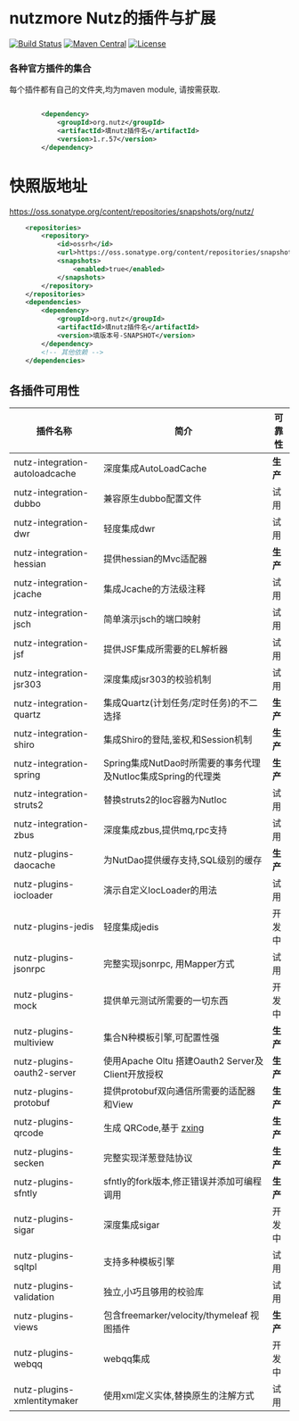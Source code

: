 # nutzmore Nutz的插件与扩展

[![Build Status](https://travis-ci.org/nutzam/nutzmore.png?branch=master)](https://travis-ci.org/nutzam/nutzmore)
[![Maven Central](https://maven-badges.herokuapp.com/maven-central/org.nutz/nutzmore/badge.svg)](https://maven-badges.herokuapp.com/maven-central/org.nutz/nutzmore/)
[![License](https://img.shields.io/badge/license-Apache%202-4EB1BA.svg)](https://www.apache.org/licenses/LICENSE-2.0.html)

### 各种官方插件的集合

每个插件都有自己的文件夹,均为maven module, 请按需获取.

```xml

		<dependency>
			<groupId>org.nutz</groupId>
			<artifactId>填nutz插件名</artifactId>
			<version>1.r.57</version>
		</dependency>
```

# 快照版地址

https://oss.sonatype.org/content/repositories/snapshots/org/nutz/

```xml
	<repositories>
		<repository>
			<id>ossrh</id>
			<url>https://oss.sonatype.org/content/repositories/snapshots</url>
			<snapshots>
				<enabled>true</enabled>
			</snapshots>
		</repository>
	</repositories>
	<dependencies>
		<dependency>
			<groupId>org.nutz</groupId>
			<artifactId>填nutz插件名</artifactId>
			<version>填版本号-SNAPSHOT</version>
		</dependency>
		<!-- 其他依赖 -->
	</dependencies>
```

## 各插件可用性

| 插件名称 | 简介 | 可靠性 |
| ------| ------ | ------ |
|nutz-integration-autoloadcache|深度集成AutoLoadCache|**生产**|
|nutz-integration-dubbo|兼容原生dubbo配置文件|试用|
|nutz-integration-dwr|轻度集成dwr|试用|
|nutz-integration-hessian|提供hessian的Mvc适配器|**生产**|
|nutz-integration-jcache|集成Jcache的方法级注释|试用|
|nutz-integration-jsch|简单演示jsch的端口映射|试用|
|nutz-integration-jsf|提供JSF集成所需要的EL解析器|试用|
|nutz-integration-jsr303|深度集成jsr303的校验机制|试用|
|nutz-integration-quartz|集成Quartz(计划任务/定时任务)的不二选择|**生产**|
|nutz-integration-shiro|集成Shiro的登陆,鉴权,和Session机制|**生产**|
|nutz-integration-spring|Spring集成NutDao时所需要的事务代理及NutIoc集成Spring的代理类|**生产**|
|nutz-integration-struts2|替换struts2的Ioc容器为NutIoc|试用|
|nutz-integration-zbus|深度集成zbus,提供mq,rpc支持|试用|
|nutz-plugins-daocache|为NutDao提供缓存支持,SQL级别的缓存|**生产**|
|nutz-plugins-iocloader|演示自定义IocLoader的用法|试用|
|nutz-plugins-jedis|轻度集成jedis|开发中|
|nutz-plugins-jsonrpc|完整实现jsonrpc, 用Mapper方式|试用|
|nutz-plugins-mock|提供单元测试所需要的一切东西|开发中|
|nutz-plugins-multiview|集合N种模板引擎,可配置性强|**生产**|
|nutz-plugins-oauth2-server|使用Apache Oltu 搭建Oauth2 Server及Client开放授权|**生产**|
|nutz-plugins-protobuf|提供protobuf双向通信所需要的适配器和View|**生产**|
|nutz-plugins-qrcode|生成 QRCode,基于 [zxing](http://code.google.com/p/zxing/)|**生产**|
|nutz-plugins-secken|完整实现洋葱登陆协议|**生产**|
|nutz-plugins-sfntly|sfntly的fork版本,修正错误并添加可编程调用|**生产**|
|nutz-plugins-sigar|深度集成sigar|开发中|
|nutz-plugins-sqltpl|支持多种模板引擎|试用|
|nutz-plugins-validation|独立,小巧且够用的校验库|试用|
|nutz-plugins-views|包含freemarker/velocity/thymeleaf 视图插件|**生产**|
|nutz-plugins-webqq|webqq集成|开发中|
|nutz-plugins-xmlentitymaker|使用xml定义实体,替换原生的注解方式|试用|
